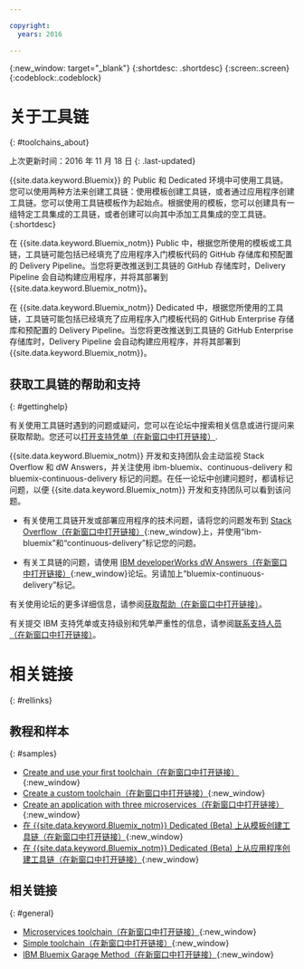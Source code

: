 ```yaml
---

copyright:
  years: 2016

---
```


{:new_window: target="_blank"}
{:shortdesc: .shortdesc}
{:screen:.screen}
{:codeblock:.codeblock}


# 关于工具链    
{: #toolchains_about}  

上次更新时间：2016 年 11 月 18 日
{: .last-updated}

{{site.data.keyword.Bluemix}} 的 Public 和 Dedicated 环境中可使用工具链。您可以使用两种方法来创建工具链：使用模板创建工具链，或者通过应用程序创建工具链。您可以使用工具链模板作为起始点。根据使用的模板，您可以创建具有一组特定工具集成的工具链，或者创建可以向其中添加工具集成的空工具链。    
{:shortdesc}

在 {{site.data.keyword.Bluemix_notm}} Public 中，根据您所使用的模板或工具链，工具链可能包括已经填充了应用程序入门模板代码的 GitHub 存储库和预配置的 Delivery Pipeline。当您将更改推送到工具链的 GitHub 存储库时，Delivery Pipeline 会自动构建应用程序，并将其部署到 {{site.data.keyword.Bluemix_notm}}。 

在 {{site.data.keyword.Bluemix_notm}} Dedicated 中，根据您所使用的工具链，工具链可能包括已经填充了应用程序入门模板代码的 GitHub Enterprise 存储库和预配置的 Delivery Pipeline。当您将更改推送到工具链的 GitHub Enterprise 存储库时，Delivery Pipeline 会自动构建应用程序，并将其部署到 {{site.data.keyword.Bluemix_notm}}。

## 获取工具链的帮助和支持 
{: #gettinghelp}

有关使用工具链时遇到的问题或疑问，您可以在论坛中搜索相关信息或进行提问来获取帮助。您还可以[打开支持凭单（在新窗口中打开链接）](https://www.{DomainName}/docs/support/index.html#open-ticket). 

{{site.data.keyword.Bluemix_notm}} 开发和支持团队会主动监视 Stack Overflow 和 dW Answers，并关注使用 ibm-bluemix、continuous-delivery 和 bluemix-continuous-delivery 标记的问题。在任一论坛中创建问题时，都请标记问题，以便 {{site.data.keyword.Bluemix_notm}} 开发和支持团队可以看到该问题。

* 有关使用工具链开发或部署应用程序的技术问题，请将您的问题发布到 [Stack Overflow（在新窗口中打开链接）](http://stackoverflow.com/search?q=ibm-bluemix+continuous-delivery){:new_window}上，并使用“ibm-bluemix”和“continuous-delivery”标记您的问题。

* 有关工具链的问题，请使用 [IBM developerWorks dW Answers（在新窗口中打开链接）](https://developer.ibm.com/answers/topics/bluemix-continuous-delivery/?smartspace=bluemix){:new_window}论坛。另请加上“bluemix-continuous-delivery”标记。

有关使用论坛的更多详细信息，请参阅[获取帮助（在新窗口中打开链接）](https://www.{DomainName}/docs/support/index.html#getting-help)。

有关提交 IBM 支持凭单或支持级别和凭单严重性的信息，请参阅[联系支持人员（在新窗口中打开链接）](https://www.{DomainName}/docs/support/index.html#contacting-support)。


# 相关链接
{: #rellinks}

## 教程和样本
{: #samples}

* [Create and use your first toolchain（在新窗口中打开链接）](https://www.ibm.com/devops/method/tutorials/tutorial_toolchain_flow){:new_window}
* [Create a custom toolchain（在新窗口中打开链接）](https://www.ibm.com/devops/method/tutorials/tutorial_toolchain_custom){:new_window}
* [Create an application with three microservices（在新窗口中打开链接）](https://www.ibm.com/devops/method/tutorials/tutorial_toolchain_microservices){:new_window}
* [在 {{site.data.keyword.Bluemix_notm}} Dedicated (Beta) 上从模板创建工具链（在新窗口中打开链接）](https://www.ibm.com/devops/method/tutorials/tutorial_dedicated_toolchain_template_flow){:new_window}
* [在 {{site.data.keyword.Bluemix_notm}} Dedicated (Beta) 上从应用程序创建工具链（在新窗口中打开链接）](https://www.ibm.com/devops/method/tutorials/tutorial_dedicated_toolchain_app_flow){:new_window}

## 相关链接
{: #general}

* [Microservices toolchain（在新窗口中打开链接）](https://www.ibm.com/devops/method/toolchains/microservices_toolchain){:new_window}
* [Simple toolchain（在新窗口中打开链接）](https://www.ibm.com/devops/method/toolchains/simple_toolchain){:new_window}
* [IBM Bluemix Garage Method（在新窗口中打开链接）](https://www.ibm.com/devops/method){:new_window}

